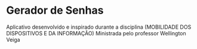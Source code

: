 # Gerador de Senhas  

Aplicativo desenvolvido e inspirado durante a disciplina (MOBILIDADE DOS DISPOSITIVOS E DA INFORMAÇÃO) 
Ministrada pelo professor Wellington Veiga  
